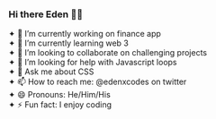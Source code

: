 ### Hi there Eden 🥷🏼

<!--
**edenxcodes/edenxcodes** is a ✨ _special_ ✨ repository because its `README.md` (this file) appears on your GitHub profile.

Here are some ideas to get you started: -->

✦  🚀 I’m currently working on finance app <br>
✦  🌱 I’m currently learning web 3 <br>
✦  👯 I’m looking to collaborate on challenging projects <br>
✦  👀 I’m looking for help with Javascript loops <br>
✦  🎉 Ask me about CSS <br>
✦  📫 How to reach me: @edenxcodes on twitter <br>
✦  😄 Pronouns: He/Him/His <br>
✦  ⚡ Fun fact: I enjoy coding

